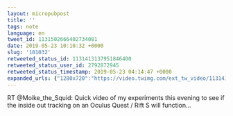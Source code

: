 ```yaml
---
layout: micropubpost
title: ''
tags: note
language: en
tweet_id: 1131502666402734081
date: 2019-05-23 10:10:32 +0000
slug: '101032'
retweeted_status_id: 1131413137951846400
retweeted_status_user_id: 2792872945
retweeted_status_timestamp: 2019-05-23 04:14:47 +0000
expanded_urls: {"1280x720":"https://video.twimg.com/ext_tw_video/1131411922165817344/pu/vid/1280x720/ory3RShnZGhq_kwo.mp4?tag=9","640x360":"https://video.twimg.com/ext_tw_video/1131411922165817344/pu/vid/640x360/EPP2JQ1De1Ew5ytu.mp4?tag=9","320x180":"https://video.twimg.com/ext_tw_video/1131411922165817344/pu/vid/320x180/vW7QT0JoxXJLhjxT.mp4?tag=9"}
---
```

RT @Moike_the_Squid: Quick video of my experiments this evening to see if the inside out tracking on an Oculus Quest / Rift S will function…
